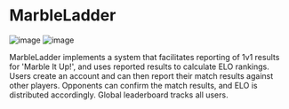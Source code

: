 # MarbleLadder
![image](https://github.com/msi1995/MarbleLadder/assets/63132397/2b6769b5-17a1-45f9-b577-00e849fe82c0)
![image](https://github.com/msi1995/MarbleLadder/assets/63132397/37163867-daf8-4d12-96e3-4bbddc0e3fe0)

MarbleLadder implements a system that facilitates reporting of 1v1 results for 'Marble It Up!', and uses reported results to calculate ELO rankings. Users create an account and can then report their match results against other players. Opponents can confirm the match results, and ELO is distributed accordingly. Global leaderboard tracks all users.
